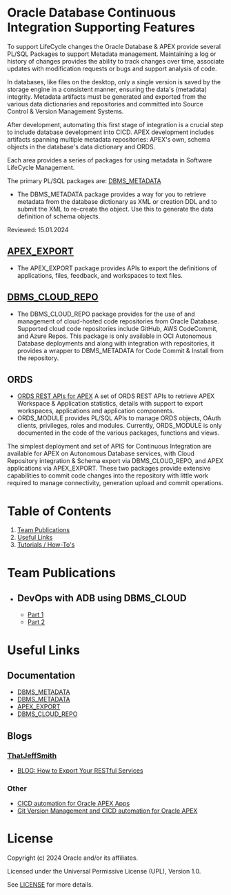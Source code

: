 # Oracle Database Continuous Integration Supporting Features

To support LifeCycle changes the Oracle Database & APEX provide several PL/SQL Packages to support Metadata management. Maintaining a log or history of changes provides the ability to track changes over time, associate updates with modification requests or bugs and support analysis of code.

In databases, like files on the desktop, only a single version is saved by the storage engine in a consistent manner, ensuring the data's (metadata) integrity. Metadata artifacts must be generated and exported from the various data dictionaries and repositories and committed into Source Control & Version Management Systems. 

After development, automating this first stage of integration is a crucial step to include database development into CICD. APEX development includes artifacts spanning multiple metadata repositories: APEX's own, schema objects in the database's data dictionary and ORDS.

Each area provides a series of packages for using metadata in Software LifeCycle Management.

The primary PL/SQL packages are: 
[DBMS_METADATA](https://docs.oracle.com/en/database/oracle/oracle-database/19/arpls/DBMS_METADATA.html#GUID-F72B5833-C14E-4713-A588-6BDF4D4CBA2A) 
- The DBMS_METADATA package provides a way for you to retrieve metadata from the database dictionary as XML or creation DDL and to submit the XML to re-create the object. Use this to generate the data definition of schema objects.

Reviewed: 15.01.2024

## [APEX_EXPORT](https://docs.oracle.com/en/database/oracle/apex/23.2/aeapi/APEX_EXPORT.html#GUID-6A4628A6-9F86-4394-9938-87A7FFFC7BC8) 
- The APEX_EXPORT package provides APIs to export the definitions of applications, files, feedback, and workspaces to text files.

## [DBMS_CLOUD_REPO](https://docs.oracle.com/en/cloud/paas/autonomous-database/serverless/adbsb/dbms-cloud-repo-package.html#GUID-F8F0037B-6451-4742-9144-9FCE44459F64) 
- The DBMS_CLOUD_REPO package provides for the use of and management of cloud-hosted code repositories from Oracle Database. Supported cloud code repositories include GitHub, AWS CodeCommit, and Azure Repos. This package is only available in OCI Autonomous Database deployments and along with integration with repositories, it provides a wrapper to DBMS_METADATA for Code Commit & Install from the repository.

## ORDS 
- [ORDS REST APIs for APEX](https://docs.oracle.com/en/database/oracle/oracle-rest-data-services/23.4/orrst/api-oracle-apex.html) A set of ORDS REST APIs to retrieve APEX Workspace & Application statistics, details with support to export workspaces, applications and application components.
- ORDS_MODULE provides PL/SQL APIs to manage ORDS objects, OAuth clients, privileges, roles and modules. Currently, ORDS_MODULE is only documented in the code of the various packages, functions and views.

The simplest deployment and set of APIS for Continuous Integration are available for APEX on Autonomous Database services, with Cloud Repository integration & Schema export via DBMS_CLOUD_REPO, and APEX applications via APEX_EXPORT. These two packages provide extensive capabilities to commit code changes into the repository with little work required to manage connectivity, generation upload and commit operations.


# Table of Contents
1. [Team Publications](#team-publications)
2. [Useful Links](#useful-links)
3. [Tutorials / How-To's](#tutorials-how-tos)

 
# Team Publications
- ## DevOps with ADB using DBMS_CLOUD
   - [Part 1](https://medium.com/oracledevs/apex-service-can-devops-too-dbms-cloud-on-autonomous-72be9842d2f8)
   - [Part 2](https://medium.com/oracledevs/apex-service-devops-part-2-ed737a4fc583)

# Useful Links
## Documentation
- [DBMS_METADATA](https://docs.oracle.com/en/database/oracle/oracle-database/19/arpls/DBMS_METADATA.html#GUID-F72B5833-C14E-4713-A588-6BDF4D4CBA2A "Oracle Database 19c PL/SQL Packages and Types Reference") 
- [DBMS_METADATA](https://docs.oracle.com/en/database/oracle/oracle-database/19/sutil/using-oracle-dbms_metadata-api.html#GUID-D9B1300F-B21D-416E-8B9B-C542195EF249 "Oracle Database 19c Using the Metadata APIs")
- [APEX_EXPORT](https://docs.oracle.com/en/database/oracle/apex/23.2/aeapi/APEX_EXPORT.html#GUID-6A4628A6-9F86-4394-9938-87A7FFFC7BC8 "APEX 23.2 API Reference")
- [DBMS_CLOUD_REPO](https://docs.oracle.com/en/cloud/paas/autonomous-database/serverless/adbsb/dbms-cloud-repo-package.html#GUID-F8F0037B-6451-4742-9144-9FCE44459F64 "Autonomous Database Supplied Package Reference") 

## Blogs
### [ThatJeffSmith](https://www.thatjeffsmith.com/archive/tag/liquibase/ "That Jeff Smith and Liquibase")
- [BLOG: How to Export Your RESTful Services](https://www.thatjeffsmith.com/archive/2018/12/how-to-export-your-restful-services/)


### Other 
- [CICD automation for Oracle APEX Apps](https://blogs.oracle.com/shay/post/cicd-automation-for-oracle-apex-apps)
- [Git Version Management and CICD automation for Oracle APEX](https://blogs.oracle.com/shay/post/version-management-and-cicd-automation-for-oracle-apex)


# License

Copyright (c) 2024 Oracle and/or its affiliates.

Licensed under the Universal Permissive License (UPL), Version 1.0.

See [LICENSE](https://github.com/oracle-devrel/technology-engineering/blob/main/LICENSE) for more details.
